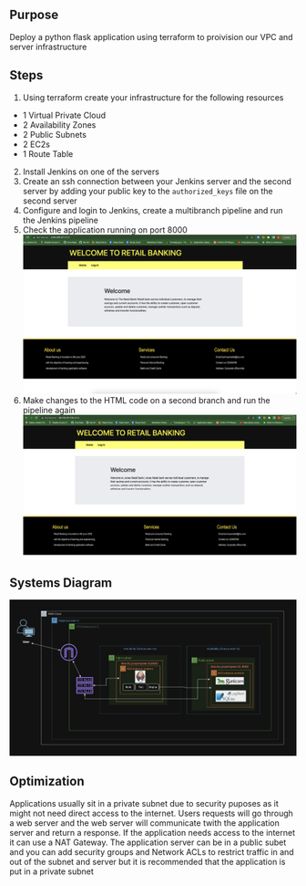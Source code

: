 ## Purpose
Deploy a python flask application using terraform to proivision our VPC and server infrastructure

## Steps
1. Using terraform create your infrastructure for the following resources
- 1 Virtual Private Cloud
- 2 Availability Zones
- 2 Public Subnets
- 2 EC2s
- 1 Route Table
2. Install Jenkins on one of the servers
3. Create an ssh connection between your Jenkins server and the second server by adding your public key to the `authorized_keys` file on the second server
4. Configure and login to Jenkins, create a multibranch pipeline and run the Jenkins pipeline
5. Check the application running on port 8000
![Bankappv1](screenshots/Screenshot%202023-10-13%20at%208.17.43%20PM.png)
6. Make changes to the HTML code on a second branch and run the pipeline again
![Bankappv2](screenshots/Screenshot%202023-10-13%20at%209.29.27%20PM.png)

## Systems Diagram

![Deployment5Diagram](screenshots/Screenshot%202023-10-18%20at%209.31.56%20PM.png)


## Optimization

Applications usually sit in a private subnet due to security puposes as it might not need direct access to the internet. Users requests will go through a web server and the web server will communicate twith the application server and return a response. If the application needs access to the internet it can use a NAT Gateway. The application server can be in a public subet and you can add security groups and Network ACLs to restrict traffic in and out of the subnet and server but it is recommended that the application is put in a private subnet
